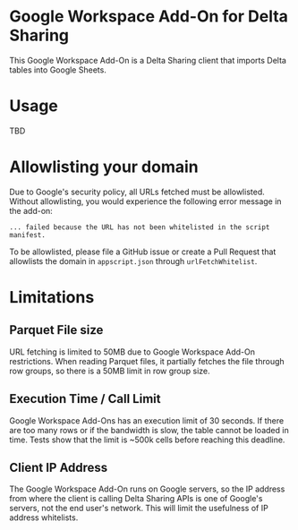 # Google Workspace Add-On for Delta Sharing

This Google Workspace Add-On is a Delta Sharing client that imports Delta tables into Google Sheets.

# Usage

TBD

# Allowlisting your domain

Due to Google's security policy, all URLs fetched must be allowlisted.
Without allowlisting, you would experience the following error message in the add-on:

```
... failed because the URL has not been whitelisted in the script manifest.
```

To be allowlisted, please file a GitHub issue or create a Pull Request that allowlists the domain
in `appscript.json` through `urlFetchWhitelist`.

# Limitations

## Parquet File size

URL fetching is limited to 50MB due to Google Workspace Add-On restrictions.
When reading Parquet files, it partially fetches the file through row groups,
so there is a 50MB limit in row group size.

## Execution Time / Call Limit

Google Workspace Add-Ons has an execution limit of 30 seconds.
If there are too many rows or if the bandwidth is slow, the table cannot be loaded in time.
Tests show that the limit is ~500k cells before reaching this deadline.

## Client IP Address

The Google Workspace Add-On runs on Google servers, so the IP address from where the
client is calling Delta Sharing APIs is one of Google's servers, not the end user's network.
This will limit the usefulness of IP address whitelists.